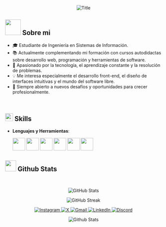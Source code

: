 <div align="center">
  <img src="https://readme-typing-svg.herokuapp.com?font=Architects+Daughter&color=%2338C2FF&size=50&center=true&vCenter=true&height=60&width=600&lines=Holaa!+Soy+Tomas+Pezzana+;Bienvenido+a+mi+perfil!" alt="Title"></img>
</div>

## <picture><img src = "https://github.com/7oSkaaa/7oSkaaa/blob/main/Images/about_me.gif?raw=true" width = 50px></picture> Sobre mi
 - 🎓 Estudiante de Ingeniería en Sistemas de Información.
 - 📚 Actualmente complementando mi formación con cursos autodidactas sobre desarrollo web, programación y herramientas de software.
 - 🚀 Apasionado por la tecnología, el aprendizaje constante y la resolución de problemas.
 - 💡 Me interesa especialmente el desarrollo front-end, el diseño de interfaces intuitivas y el mundo del software libre.
 - 🌱 Siempre abierto a nuevos desafíos y oportunidades para crecer profesionalmente.
 <br>

## <img src="https://media2.giphy.com/media/QssGEmpkyEOhBCb7e1/giphy.gif?cid=ecf05e47a0n3gi1bfqntqmob8g9aid1oyj2wr3ds3mg700bl&rid=giphy.gif" width ="25"><b> Skills</b>

<p align="center">

 - **Lenguajes y Herramientas**:

     <img src="https://img.shields.io/badge/HTML-%23E34F26.svg?style=for-the-badge&logo=html&logoColor=white" width="40" height="40" />  
     <img src="https://img.shields.io/badge/CSS-1572B6?style=for-the-badge&logo=css3&logoColor=white" width="40" height="40" />
     <img src="https://img.shields.io/badge/python-3670A0?style=for-the-badge&logo=python&logoColor=ffdd54" width="40" height="40" />
     <img src="https://img.shields.io/badge/git-%23F05033.svg?style=for-the-badge&logo=git&logoColor=white" width="40" height="40" />
     <img src="https://img.shields.io/badge/github-%23121011.svg?style=for-the-badge&logo=github&logoColor=white" width="40" height="40" />
     <img src="https://img.shields.io/badge/Visual%20Studio%20Code-0078d7.svg?style=for-the-badge&logo=visual-studio-code&logoColor=white" width="40" height="40" />


## <img src="https://media.giphy.com/media/iY8CRBdQXODJSCERIr/giphy.gif" width="35"><b> Github Stats </b>
<br>

<p align="center">
  <img src="https://github-readme-stats.vercel.app/api?username=pezzana&show_icons=true&title_color=7A7ADB&icon_color=2234AE&text_color=D3D3D3&bg_color=0,000000,130F40&locale=en" alt="GitHub Stats" />
</p>

<!-- GitHub Stats 2 -->
<p align="center">
       <img src="https://github-readme-streak-stats.herokuapp.com/?user=pezzana&background=000000&stroke=130F40&ring=2234AE&fire=D3D3D3&currStreakNum=D3D3D3&sideNums=D3D3D3&currStreakLabel=D3D3D3&sideLabels=D3D3D3&dates=D3D3D3" alt="GitHub Streak" />

  <!-- Redes Sociales -->     
<p align="center">  
    <a  href="https://www.instagram.com/tomi.pezzana/" target="_blank">
    <img src="https://img.shields.io/badge/Instagram-%23E4405F.svg?style=for-the-badge&logo=Instagram&logoColor=white" alt="Instagram"/>
   </a>

  <a  href="https://x.com/pezzana_" target="_blank">
    <img src="https://img.shields.io/badge/X-%23000000.svg?style=for-the-badge&logo=X&logoColor=white" alt="X"/>
   </a>

  <a  href="mailto:pezzanatomas5@gmail.com" target="_blank">
    <img src="https://img.shields.io/badge/Gmail-D14836?style=for-the-badge&logo=gmail&logoColor=white" alt="Gmail"/>
   </a>

   <a  href="https://www.linkedin.com/in/tomas-pezzana-b602a236a/" target="_blank">
    <img src="https://img.shields.io/badge/linkedin-%230077B5.svg?style=for-the-badge&logo=linkedin&logoColor=white" alt="LinkedIn"/>
   </a>

   <a  href="https://discord.com/users/tomipe" target="_blank">
    <img src="https://img.shields.io/badge/Discord-%235865F2.svg?style=for-the-badge&logo=discord&logoColor=white" alt="Discord"/>
   </a>
</p>
 
<!-- GitHub Stats -->
<p align="center">
    <img src="https://raw.githubusercontent.com/bornmay/bornmay/Update/svg/Bottom.svg" alt="Github Stats" />
</p>


<br>
</p>
